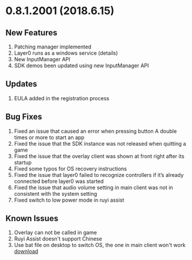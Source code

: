 # 0.8.1.2001 (2018.6.15)

## New Features  
1. Patching manager implemented   
1. Layer0 runs as a windows service (details)   
1. New InputManager API
1. SDK demos been updated using new InputManager API 


## Updates
1. EULA added in the registration process


## Bug Fixes
1. Fixed an issue that caused an error when pressing button A double times or more to start an app
1. Fixed the issue that the SDK instance was not released when quitting a game
1. Fixed the issue that the overlay client was shown at front right after its startup
1. Fixed some typos for OS recovery instructions
1. Fixed the issue that layer0 failed to recognize controllers if it’s already connected before layer0 was started
1. Fixed the issue that audio volume setting in main client was not in consistent with the system setting
1. Fixed switch to low power mode in ruyi assist


## Known Issues
1. Overlay can not be called in game
1. Ruyi Assist doesn't support Chinese
1. Use bat file on desktop to switch OS, the one in main client won't work [download](https://bitbucket.org/playruyi/support/raw/master/files/scripts/SwitchOS.cmd)
